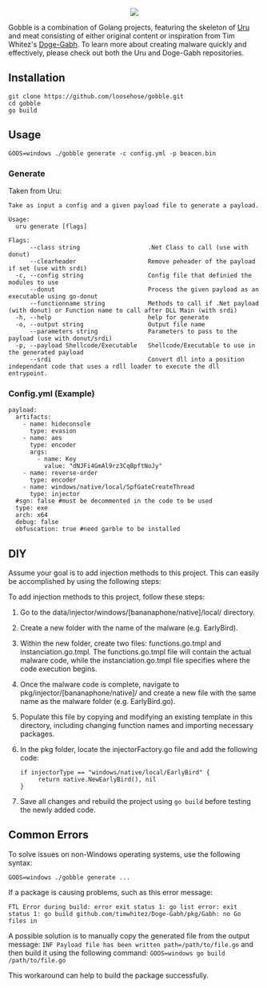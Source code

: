 <p align="center">
  <img src="https://user-images.githubusercontent.com/75705022/212232137-4dd329e8-fab6-4cc9-94d9-a5bd32ca8588.png" />
</p>

Gobble is a combination of Golang projects, featuring the skeleton of [Uru](https://github.com/guervild/uru) and meat consisting of either original content or inspiration from Tim Whitez's [Doge-Gabh](https://github.com/timwhitez/Doge-Gabh). To learn more about creating malware quickly and effectively, please check out both the Uru and Doge-Gabh repositories.

## Installation

```
git clone https://github.com/loosehose/gobble.git
cd gobble
go build
```
## Usage

```
GOOS=windows ./gobble generate -c config.yml -p beacon.bin
```

### Generate

Taken from Uru:

```
Take as input a config and a given payload file to generate a payload.

Usage:
  uru generate [flags]

Flags:
      --class string                   .Net Class to call (use with donut)
      --clearheader                    Remove peheader of the payload if set (use with srdi)
  -c, --config string                  Config file that definied the modules to use
      --donut                          Process the given payload as an executable using go-donut
      --functionname string            Methods to call if .Net payload (with donut) or Function name to call after DLL Main (with srdi)
  -h, --help                           help for generate
  -o, --output string                  Output file name
      --parameters string              Parameters to pass to the payload (use with donut/srdi)
  -p, --payload Shellcode/Executable   Shellcode/Executable to use in the generated payload
      --srdi                           Convert dll into a position independant code that uses a rdll loader to execute the dll entrypoint.
```

### Config.yml (Example)

```
payload:
  artifacts:
    - name: hideconsole
      type: evasion
    - name: aes
      type: encoder
      args:
        - name: Key
          value: "dNJFi4GmAl9rz3CqBpftNoJy"
    - name: reverse-order
      type: encoder
    - name: windows/native/local/SpfGateCreateThread
      type: injector
  #sgn: false #must be decommented in the code to be used
  type: exe
  arch: x64
  debug: false
  obfuscation: true #need garble to be installed
```
## DIY

Assume your goal is to add injection methods to this project. This can easily be accomplished by using the following steps:

To add injection methods to this project, follow these steps:

1. Go to the data/injector/windows/[bananaphone/native]/local/ directory.

2. Create a new folder with the name of the malware (e.g. EarlyBird).

3. Within the new folder, create two files: functions.go.tmpl and instanciation.go.tmpl. The functions.go.tmpl file will contain the actual malware code, while the instanciation.go.tmpl file specifies where the code execution begins.

4. Once the malware code is complete, navigate to pkg/injector/[bananaphone/native]/ and create a new file with the same name as the malware folder (e.g. EarlyBird.go).

5. Populate this file by copying and modifying an existing template in this directory, including changing function names and importing necessary packages.

6. In the pkg folder, locate the injectorFactory.go file and add the following code:

   ```
   if injectorType == "windows/native/local/EarlyBird" {
   		return native.NewEarlyBird(), nil
   }
   ```

7. Save all changes and rebuild the project using `go build` before testing the newly added code.

## Common Errors

To solve issues on non-Windows operating systems, use the following syntax: 

`GOOS=windows ./gobble generate ...` 

If a package is causing problems, such as this error message: 

`FTL Error during build: error exit status 1: go list error: exit status 1: go build github.com/timwhitez/Doge-Gabh/pkg/Gabh: no Go files in` 

A possible solution is to manually copy the generated file from the output message: `INF Payload file has been written path=/path/to/file.go` and then build it using the following command: `GOOS=windows go build /path/to/file.go` 

This workaround can help to build the package successfully.
